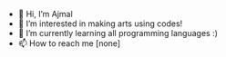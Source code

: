 - 👋 Hi, I’m Ajmal
- 👀 I’m interested in making arts using codes!
- 🌱 I’m currently learning all programming languages :)
- 📫 How to reach me [none]
